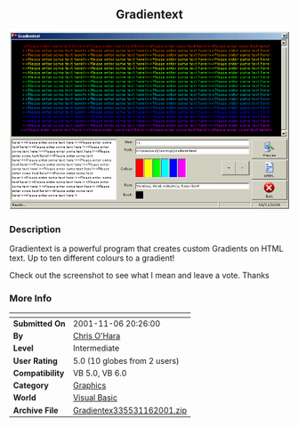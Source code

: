 ﻿<div align="center">

## Gradientext

<img src="PIC2001116550248899.gif">
</div>

### Description

Gradientext is a powerful program that creates custom Gradients on HTML text. Up to ten different colours to a gradient!

Check out the screenshot to see what I mean and leave a vote. Thanks
 
### More Info
 


<span>             |<span>
---                |---
**Submitted On**   |2001-11-06 20:26:00
**By**             |[Chris O'Hara](https://github.com/Planet-Source-Code/PSCIndex/blob/master/ByAuthor/chris-o-hara.md)
**Level**          |Intermediate
**User Rating**    |5.0 (10 globes from 2 users)
**Compatibility**  |VB 5\.0, VB 6\.0
**Category**       |[Graphics](https://github.com/Planet-Source-Code/PSCIndex/blob/master/ByCategory/graphics__1-46.md)
**World**          |[Visual Basic](https://github.com/Planet-Source-Code/PSCIndex/blob/master/ByWorld/visual-basic.md)
**Archive File**   |[Gradientex335531162001\.zip](https://github.com/Planet-Source-Code/chris-o-hara-gradientext__1-28687/archive/master.zip)








